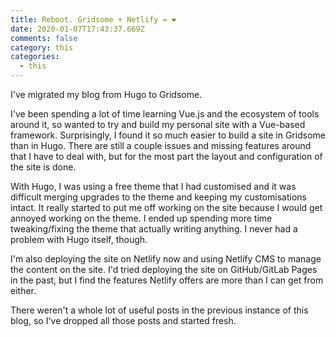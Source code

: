 ```yaml
---
title: Reboot. Gridsome + Netlify = ❤️
date: 2020-01-07T17:43:37.669Z
comments: false
category: this
categories:
  - this
---
```


I've migrated my blog from Hugo to Gridsome.
<!--more-->
I've been spending a lot of time learning Vue.js and the ecosystem of tools around it, so wanted to try and build my personal site with a Vue-based
framework. Surprisingly, I found it so much easier to build a site in Gridsome than in Hugo. There are still a couple issues and missing
features around that I have to deal with, but for the most part the layout and configuration of the site is done.

With Hugo, I was using a free theme that I had customised and it was difficult merging upgrades to the theme and keeping my customisations intact.
It really started to put me off working on the site because I would get annoyed working on the theme. I ended up spending more time tweaking/fixing
the theme that actually writing anything. I never had a problem with Hugo itself, though.

I'm also deploying the site on Netlify now and using Netlify CMS to manage the content on the site. I'd tried deploying the site on
GitHub/GitLab Pages in the past, but I find the features Netlify offers are more than I can get from either.

There weren't a whole lot of useful posts in the previous instance of this blog, so I've dropped all those posts and started fresh.
